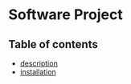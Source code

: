 # Software Project

## Table of contents

- [description](#description)<br>
- [installation](#installation)
